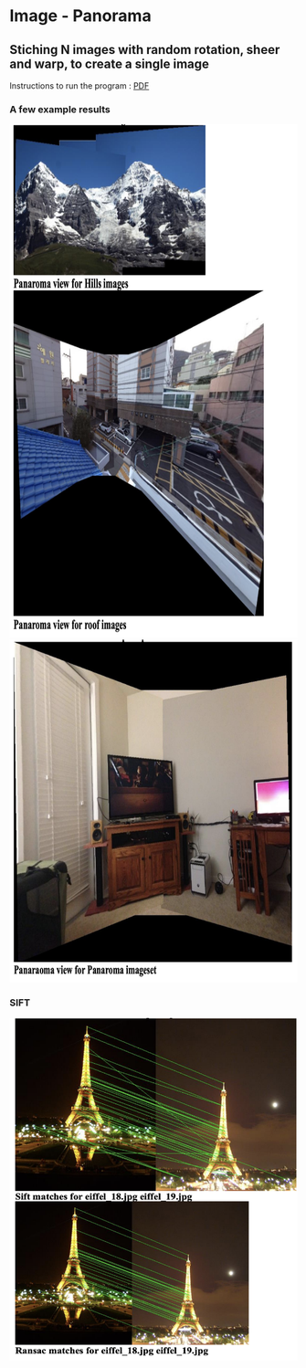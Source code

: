 # Image - Panorama
## Stiching N images with random rotation, sheer and warp, to create a single image
Instructions to run the program : [PDF](https://github.com/morparia-p/Image-Panorama/blob/master/Assignment2CV.pdf)

### A few example results


<img src="https://github.com/morparia-p/Image-Panorama/blob/master/Screen%20Shot%202019-04-14%20at%2012.20.12%20PM.png" height="900" width="800">

<img src="https://github.com/morparia-p/Image-Panorama/blob/master/Screen%20Shot%202019-04-14%20at%2012.20.22%20PM.png" height="600" width="600">

### SIFT
<img src="https://github.com/morparia-p/Image-Panorama/blob/master/Screen%20Shot%202019-04-14%20at%2012.21.05%20PM.png" height="600" width="600">
